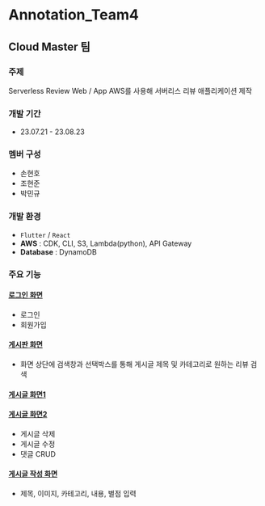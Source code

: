 # Annotation_Team4
## Cloud Master 팀

### 주제
Serverless Review Web / App
AWS를 사용해 서버리스 리뷰 애플리케이션 제작
<br>

### 개발 기간
* 23.07.21 - 23.08.23

### 멤버 구성
- 손현호
- 조현준
- 박민규

### 개발 환경
- `Flutter` / `React`
- **AWS** : CDK, CLI, S3, Lambda(python), API Gateway
- **Database** : DynamoDB

### 주요 기능
#### <a href="https://github.com/project-serverless/Annotation_Team4/assets/121424132/4264d74a-7fca-461a-89bc-739629081648">로그인 화면</a>
- 로그인
- 회원가입

#### <a href="https://github.com/project-serverless/Annotation_Team4/assets/121424132/a505bd96-349a-4e32-aedb-99c33b27b97b">게시판 화면</a>
- 화면 상단에 검색창과 선택박스를 통해 게시글 제목 및 카테고리로 원하는 리뷰 검색
  

#### <a href="https://github.com/project-serverless/Annotation_Team4/assets/121424132/84b50bbf-8eac-45b4-8a14-89751bbfd442">게시글 화면1</a>
#### <a href="https://github.com/project-serverless/Annotation_Team4/assets/121424132/e39d2154-e382-4a71-b7ef-4b6a28ec77be">게시글 화면2</a>
- 게시글 삭제
- 게시글 수정
- 댓글 CRUD

#### <a href="https://github.com/project-serverless/Annotation_Team4/assets/121424132/031da47f-15f7-41e8-a92b-997c1d5657de">게시글 작성 화면</a>
- 제목, 이미지, 카테고리, 내용, 별점 입력
